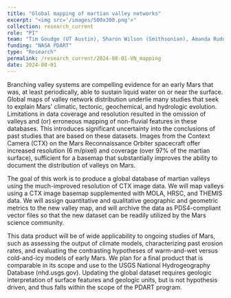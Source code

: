 ```yaml
---
title: "Global mapping of martian valley networks"
excerpt: "<img src='/images/500x300.png'>"
collection: research_current
role: "PI"
team: "Tim Goudge (UT Austin), Sharon Wilson (Smithsonian), Amanda Rudolph (Smithsonian)"
funding: "NASA PDART"
type: "Research"
permalink: /research_current/2024-08-01-VN_mapping
date: 2024-08-01
---
```


Branching valley systems are compelling evidence for an early Mars that was, at least periodically, able to sustain liquid water on or near the surface. Global maps of valley network distribution underlie many studies that seek to explain Mars' climatic, tectonic, geochemical, and hydrologic evolution. Limitations in data coverage and resolution resulted in the omission of valleys and (or) erroneous mapping of non-fluvial features in these databases. This introduces significant uncertainty into the conclusions of past studies that are based on these datasets. Images from the Context Camera (CTX) on the Mars Reconnaissance Orbiter spacecraft offer increased resolution (6 m/pixel) and coverage (over 97% of the martian surface), sufficient for a basemap that substantially improves the ability to document the distribution of valleys on Mars.

The goal of this work is to produce a global database of martian valleys using the much-improved resolution of CTX image data. We will map valleys using a CTX image basemap supplemented with MOLA, HRSC, and THEMIS data. We will assign quantitative and qualitative geographic and geometric metrics to the new valley map, and will archive the data as PDS4-compliant vector files so that the new dataset can be readily utilized by the Mars science community.

This data product will be of wide applicability to ongoing studies of Mars, such as assessing the output of climate models, characterizing past erosion rates, and evaluating the contrasting hypotheses of warm-and-wet versus cold-and-icy models of early Mars. We plan for a final product that is comparable in its scope and use to the USGS National Hydrogeography Database (nhd.usgs.gov). Updating the global dataset requires geologic interpretation of surface features and geologic units, but is not hypothesis driven, and thus falls within the scope of the PDART program.
